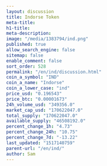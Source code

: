 ```yaml
---
layout: discussion
title: Indorse Token
meta-title: 
h1-title: 
meta-description: 
image: "/media/1383794/ind.png"
published: true
allow_search_engine: false
sitemap: false
enable_comment: false
sort_order: 528
permalink: "/en/ind/discussion.html"
coin_a_symbol: "IND"
coin_a_name: "Indorse"
coin_a_lower_case: "ind"
price_usd: "0.196543"
price_btc: "0.00001673"
24h_volume_usd: "349356.0"
market_cap_usd: "170622047.0"
total_supply: "170622047.0"
available_supply: "46508192.0"
percent_change_1h: "4.73"
percent_change_24h: "10.75"
percent_change_7d: "-13.22"
last_updated: "1517140759"
parent-url: "/en/ind/"
author: Sam
---
```


